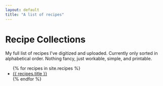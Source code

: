 ```yaml
---
layout: default
title: "A list of recipes"
---
```

# Recipe Collections

My full list of recipes I've digitized and uploaded.  Currently only sorted in alphabetical order.  Nothing fancy, just workable, simple, and printable.

<ul>
  {% for recipes in site.recipes %}
    <li>
      <a href="{{ recipes.url }}">{{ recipes.title }}</a>
    </li>
  {% endfor %}
</ul>
